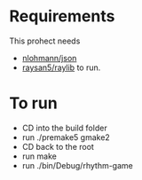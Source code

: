 # Requirements

This prohect needs

- [nlohmann/json](https://github.com/nlohmann/json)
- [raysan5/raylib](https://github.com/raysan5/raylib)
  to run.

# To run

- CD into the build folder
- run ./premake5 gmake2
- CD back to the root
- run make
- run ./bin/Debug/rhythm-game
